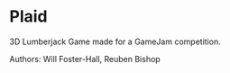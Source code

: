 # Plaid

3D Lumberjack Game made for a GameJam competition.

Authors: Will Foster-Hall, Reuben Bishop 
